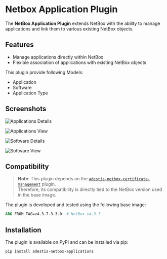 # Netbox Application Plugin

The **NetBox Application Plugin** extends NetBox with the ability to manage applications and link them to various existing NetBox objects.

## Features

- Manage applications directly within NetBox
- Flexible association of applications with existing NetBox objects

This plugin provide following Models:
- Application
- Software
- Application Type


## Screenshots

![Applications Details](https://github.com/an-adestis/netbox_applications/blob/92b2ea248759877e923063c1a18628832442371f/applications01.png)

![Applications View](https://github.com/an-adestis/netbox_applications/blob/92b2ea248759877e923063c1a18628832442371f/applications02.png)

![Software Details](https://github.com/an-adestis/netbox_applications/blob/92b2ea248759877e923063c1a18628832442371f/software01.png)

![Software View](https://github.com/an-adestis/netbox_applications/blob/92b2ea248759877e923063c1a18628832442371f/software02.png)

## Compatibility

> **Note**: This plugin depends on the [`adestis-netbox-certificate-management`](https://pypi.org/project/adestis-netbox-certificate-management/) plugin.  
> Therefore, its compatibility is directly tied to the NetBox version used in the base image.

The plugin is developed and tested using the following base image:

```dockerfile
ARG FROM_TAG=v4.3.7-3.3.0  # NetBox v4.3.7
```

## Installation

The plugin is available on PyPI and can be installed via pip:

```bash
pip install adestis-netbox-applications
```
